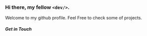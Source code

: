 ### Hi there, my fellow `<dev/>`.
Welcome to my github profile. Feel Free to check some of projects.

##### Get in Touch
[1]: https://github.com/rfchrtzkr
[2]: https://www.linkedin.com/in/ralphortiz/
[3]: https://www.facebook.com/your_contact_info

